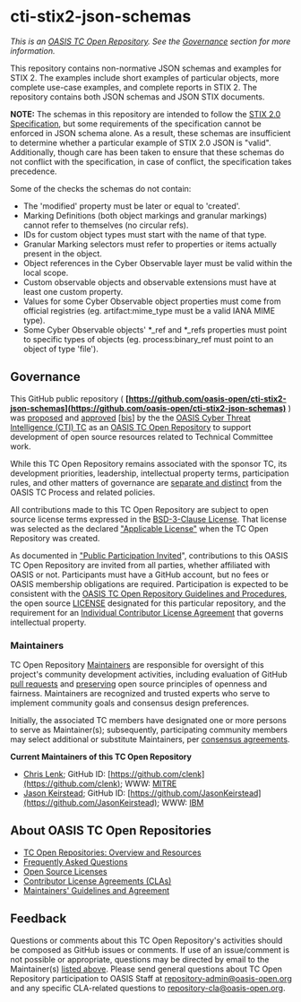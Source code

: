 # cti-stix2-json-schemas

*This is an [OASIS TC Open Repository](https://www.oasis-open.org/resources/open-repositories/). See the [Governance](#governance) section for more information.*

This repository contains non-normative JSON schemas and examples for STIX 2. The examples include short examples of particular objects, more complete use-case examples, and complete reports in STIX 2. The repository contains both JSON schemas and JSON STIX documents.

**NOTE:** The schemas in this repository are intended to follow the [STIX 2.0 Specification](https://www.oasis-open.org/standards#stix2.0), but some requirements of the specification cannot be enforced in JSON schema alone. As a result, these schemas are insufficient to determine whether a particular example of STIX 2.0 JSON is "valid". Additionally, though care has been taken to ensure that these schemas do not conflict with the specification, in case of conflict, the specification takes precedence.

Some of the checks the schemas do not contain:

- The 'modified' property must be later or equal to 'created'.
- Marking Definitions (both object markings and granular markings) cannot refer to themselves (no circular refs).
- IDs for custom object types must start with the name of that type.
- Granular Marking selectors must refer to properties or items actually present in the object.
- Object references in the Cyber Observable layer must be valid within the local scope.
- Custom observable objects and observable extensions must have at least one custom property.
- Values for some Cyber Observable object properties must come from official registries (eg. artifact:mime_type must be a valid IANA MIME type).
- Some Cyber Observable objects' *_ref and *_refs properties must point to specific types of objects (eg. process:binary_ref must point to an object of type 'file').

## Governance

This GitHub public repository ( **[https://github.com/oasis-open/cti-stix2-json-schemas](https://github.com/oasis-open/cti-stix2-json-schemas)** ) was [proposed](https://lists.oasis-open.org/archives/cti/201608/msg00050.html) and [approved](https://www.oasis-open.org/committees/ballot.php?id=2961) [[bis](https://issues.oasis-open.org/browse/TCADMIN-2424)] by the the [OASIS Cyber Threat Intelligence (CTI) TC](https://www.oasis-open.org/committees/cti/) as an [OASIS TC Open Repository](https://www.oasis-open.org/resources/open-repositories/) to support development of open source resources related to Technical Committee work.

While this TC Open Repository remains associated with the sponsor TC, its development priorities, leadership, intellectual property terms, participation rules, and other matters of governance are [separate and distinct](https://github.com/oasis-open/cti-stix2-json-schemas/blob/master/CONTRIBUTING.md#governance-distinct-from-oasis-tc-process) from the OASIS TC Process and related policies.

All contributions made to this TC Open Repository are subject to open source license terms expressed in the [BSD-3-Clause License](https://www.oasis-open.org/sites/www.oasis-open.org/files/BSD-3-Clause.txt). That license was selected as the declared ["Applicable License"](https://www.oasis-open.org/resources/open-repositories/licenses) when the TC Open Repository was created.

As documented in ["Public Participation Invited](https://github.com/oasis-open/cti-stix2-json-schemas/blob/master/CONTRIBUTING.md#public-participation-invited)", contributions to this OASIS TC Open Repository are invited from all parties, whether affiliated with OASIS or not. Participants must have a GitHub account, but no fees or OASIS membership obligations are required. Participation is expected to be consistent with the [OASIS TC Open Repository Guidelines and Procedures](https://www.oasis-open.org/policies-guidelines/open-repositories), the open source [LICENSE](https://github.com/oasis-open/cti-stix2-json-schemas/blob/master/LICENSE) designated for this particular repository, and the requirement for an [Individual Contributor License Agreement](https://www.oasis-open.org/resources/open-repositories/cla/individual-cla) that governs intellectual property.

### <a id="maintainers">Maintainers</a>

TC Open Repository [Maintainers](https://www.oasis-open.org/resources/open-repositories/maintainers-guide) are responsible for oversight of this project's community development activities, including evaluation of GitHub [pull requests](https://github.com/oasis-open/cti-stix2-json-schemas/blob/master/CONTRIBUTING.md#fork-and-pull-collaboration-model) and [preserving](https://www.oasis-open.org/policies-guidelines/open-repositories#repositoryManagement) open source principles of openness and fairness. Maintainers are recognized and trusted experts who serve to implement community goals and consensus design preferences.

Initially, the associated TC members have designated one or more persons to serve as Maintainer(s); subsequently, participating community members may select additional or substitute Maintainers, per [consensus agreements](https://www.oasis-open.org/resources/open-repositories/maintainers-guide#additionalMaintainers).

**<a id="currentMaintainers">Current Maintainers of this TC Open Repository</a>**

 * [Chris Lenk](mailto:clenk@mitre.org); GitHub ID: [https://github.com/clenk](https://github.com/clenk); WWW: [MITRE](https://www.mitre.org)
 * [Jason Keirstead](mailto:Jason.Keirstead@ca.ibm.com); GitHub ID: [https://github.com/JasonKeirstead](https://github.com/JasonKeirstead); WWW: [IBM](http://www.ibm.com/)

## <a id="aboutOpenRepos">About OASIS TC Open Repositories</a>

 * [TC Open Repositories: Overview and Resources](https://www.oasis-open.org/resources/open-repositories/)
 * [Frequently Asked Questions](https://www.oasis-open.org/resources/open-repositories/faq)
 * [Open Source Licenses](https://www.oasis-open.org/resources/open-repositories/licenses)
 * [Contributor License Agreements (CLAs)](https://www.oasis-open.org/resources/open-repositories/cla)
 * [Maintainers' Guidelines and Agreement](https://www.oasis-open.org/resources/open-repositories/maintainers-guide)

## <a id="feedback">Feedback</a>

Questions or comments about this TC Open Repository's activities should be composed as GitHub issues or comments. If use of an issue/comment is not possible or appropriate, questions may be directed by email to the Maintainer(s) [listed above](#currentMaintainers). Please send general questions about TC Open Repository participation to OASIS Staff at [repository-admin@oasis-open.org](mailto:repository-admin@oasis-open.org) and any specific CLA-related questions to [repository-cla@oasis-open.org](mailto:repository-cla@oasis-open.org).
